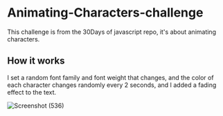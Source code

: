 # Animating-Characters-challenge
This challenge is from the 30Days of javascript repo, it's about animating characters.

## How it works
I set a random font family and font weight that changes, and the color of each character changes randomly every 2 seconds, and I added a fading effect to the text.


![Screenshot (536)](https://github.com/salmafadlabdulrahman/Animating-Characters-challenge/assets/88597694/c01f74d7-0e17-4fc3-b7f6-4eef8dd5a9ed)

